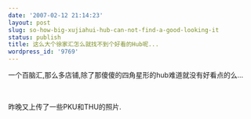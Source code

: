 ```yaml
---
date: '2007-02-12 21:14:23'
layout: post
slug: so-how-big-xujiahui-hub-can-not-find-a-good-looking-it
status: publish
title: 这么大个徐家汇怎么就找不到个好看的Hub呢...
wordpress_id: '9769'
---
```


一个百脑汇,那么多店铺,除了那傻傻的四角星形的hub难道就没有好看点的么...


 


昨晚又上传了一些PKU和THU的照片.
